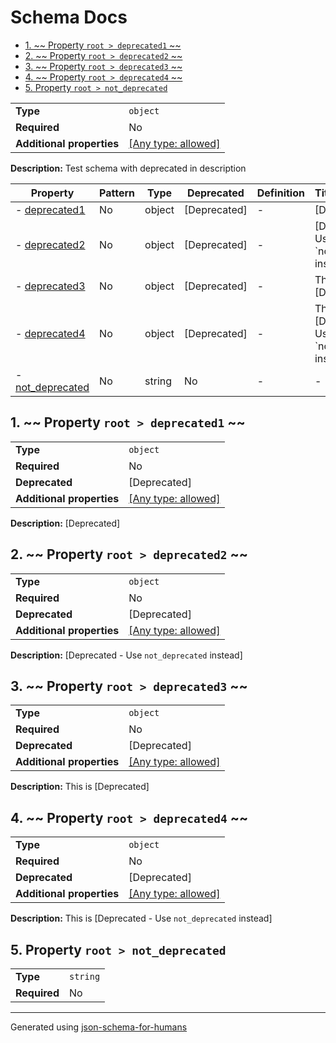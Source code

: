# Schema Docs

- [1. ~~ Property `root > deprecated1` ~~](#deprecated1)
- [2. ~~ Property `root > deprecated2` ~~](#deprecated2)
- [3. ~~ Property `root > deprecated3` ~~](#deprecated3)
- [4. ~~ Property `root > deprecated4` ~~](#deprecated4)
- [5. Property `root > not_deprecated`](#not_deprecated)

|                           |                                                                           |
| ------------------------- | ------------------------------------------------------------------------- |
| **Type**                  | `object`                                                                  |
| **Required**              | No                                                                        |
| **Additional properties** | [[Any type: allowed]](# "Additional Properties of any type are allowed.") |

**Description:** Test schema with deprecated in description

| Property                             | Pattern | Type   | Deprecated   | Definition | Title/Description                                     |
| ------------------------------------ | ------- | ------ | ------------ | ---------- | ----------------------------------------------------- |
| - [deprecated1](#deprecated1 )       | No      | object | [Deprecated] | -          | [Deprecated]                                          |
| - [deprecated2](#deprecated2 )       | No      | object | [Deprecated] | -          | [Deprecated - Use \`not_deprecated\` instead]         |
| - [deprecated3](#deprecated3 )       | No      | object | [Deprecated] | -          | This is [Deprecated]                                  |
| - [deprecated4](#deprecated4 )       | No      | object | [Deprecated] | -          | This is [Deprecated - Use \`not_deprecated\` instead] |
| - [not_deprecated](#not_deprecated ) | No      | string | No           | -          | -                                                     |

## <a name="deprecated1"></a>1. ~~ Property `root > deprecated1` ~~

|                           |                                                                           |
| ------------------------- | ------------------------------------------------------------------------- |
| **Type**                  | `object`                                                                  |
| **Required**              | No                                                                        |
| **Deprecated**            | [Deprecated]                                                              |
| **Additional properties** | [[Any type: allowed]](# "Additional Properties of any type are allowed.") |

**Description:** [Deprecated]

## <a name="deprecated2"></a>2. ~~ Property `root > deprecated2` ~~

|                           |                                                                           |
| ------------------------- | ------------------------------------------------------------------------- |
| **Type**                  | `object`                                                                  |
| **Required**              | No                                                                        |
| **Deprecated**            | [Deprecated]                                                              |
| **Additional properties** | [[Any type: allowed]](# "Additional Properties of any type are allowed.") |

**Description:** [Deprecated - Use `not_deprecated` instead]

## <a name="deprecated3"></a>3. ~~ Property `root > deprecated3` ~~

|                           |                                                                           |
| ------------------------- | ------------------------------------------------------------------------- |
| **Type**                  | `object`                                                                  |
| **Required**              | No                                                                        |
| **Deprecated**            | [Deprecated]                                                              |
| **Additional properties** | [[Any type: allowed]](# "Additional Properties of any type are allowed.") |

**Description:** This is [Deprecated]

## <a name="deprecated4"></a>4. ~~ Property `root > deprecated4` ~~

|                           |                                                                           |
| ------------------------- | ------------------------------------------------------------------------- |
| **Type**                  | `object`                                                                  |
| **Required**              | No                                                                        |
| **Deprecated**            | [Deprecated]                                                              |
| **Additional properties** | [[Any type: allowed]](# "Additional Properties of any type are allowed.") |

**Description:** This is [Deprecated - Use `not_deprecated` instead]

## <a name="not_deprecated"></a>5. Property `root > not_deprecated`

|              |          |
| ------------ | -------- |
| **Type**     | `string` |
| **Required** | No       |

----------------------------------------------------------------------------------------------------------------------------
Generated using [json-schema-for-humans](https://github.com/coveooss/json-schema-for-humans)
